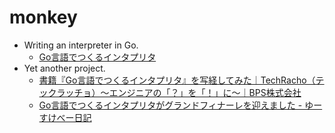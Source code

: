 # monkey

- Writing an interpreter in Go.
    - [Go言語でつくるインタプリタ](https://www.amazon.co.jp/dp/4873118220)
- Yet another project.
    - [書籍『Go言語でつくるインタプリタ』を写経してみた｜TechRacho（テックラッチョ）〜エンジニアの「？」を「！」に〜｜BPS株式会社](https://techracho.bpsinc.jp/hachi8833/2020_07_17/94101)
    - [Go言語でつくるインタプリタがグランドフィナーレを迎えました \- ゆーすけべー日記](https://yusukebe.com/posts/2020/writing-an-interpreter-in-go/)
